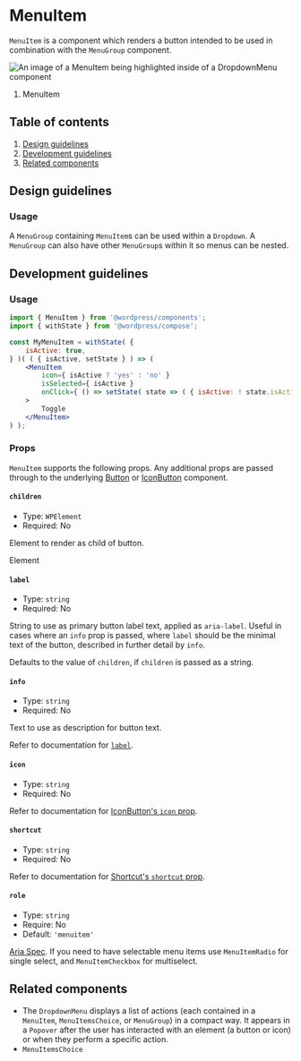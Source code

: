 # MenuItem

`MenuItem` is a component which renders a button intended to be used in combination with the `MenuGroup` component.

![An image of a MenuItem being highlighted inside of a DropdownMenu component](https://wordpress.org/gutenberg/files/2018/11/MenuItem.png)

1. MenuItem

## Table of contents

1. [Design guidelines](#design-guidelines)
2. [Development guidelines](#development-guidelines)
3. [Related components](#related-components)

## Design guidelines

### Usage

A `MenuGroup` containing `MenuItem`s can be used within a `Dropdown`. A `MenuGroup` can also have other `MenuGroup`s within it so menus can be nested.

## Development guidelines

### Usage

```jsx
import { MenuItem } from '@wordpress/components';
import { withState } from '@wordpress/compose';

const MyMenuItem = withState( {
	isActive: true,
} )( ( { isActive, setState } ) => (
	<MenuItem
		icon={ isActive ? 'yes' : 'no' }
		isSelected={ isActive }
		onClick={ () => setState( state => ( { isActive: ! state.isActive } ) ) }
	>
		Toggle
	</MenuItem>
) );
```

### Props

`MenuItem` supports the following props. Any additional props are passed through to the underlying [Button](../button) or [IconButton](../icon-button) component.

#### `children`

- Type: `WPElement`
- Required: No

Element to render as child of button.

Element

#### `label`

- Type: `string`
- Required: No

String to use as primary button label text, applied as `aria-label`. Useful in cases where an `info` prop is passed, where `label` should be the minimal text of the button, described in further detail by `info`.

Defaults to the value of `children`, if `children` is passed as a string.

#### `info`

- Type: `string`
- Required: No

Text to use as description for button text.

Refer to documentation for [`label`](#label).

#### `icon`

- Type: `string`
- Required: No

Refer to documentation for [IconButton's `icon` prop](../icon-button/README.md#icon).

#### `shortcut`

- Type: `string`
- Required: No

Refer to documentation for [Shortcut's `shortcut` prop](../shortcut/README.md#shortcut).

#### `role`

- Type: `string`
- Require: No
- Default: `'menuitem'`

[Aria Spec](https://www.w3.org/TR/wai-aria-1.1/#aria-checked). If you need to have selectable menu items use `MenuItemRadio` for single select, and `MenuItemCheckbox` for multiselect.

## Related components

- The `DropdownMenu` displays a list of actions (each contained in a `MenuItem`, `MenuItemsChoice`, or `MenuGroup`) in a compact way. It appears in a `Popover` after the user has interacted with an element (a button or icon) or when they perform a specific action.
- `MenuItemsChoice`
